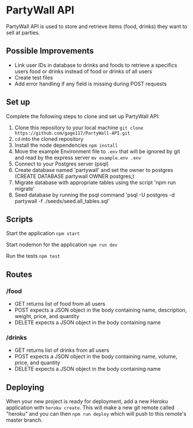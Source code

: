 # PartyWall API

PartyWall API is used to store and retrieve items (food, drinks) they want to sell at parties.

## Possible Improvements
- Link user IDs in database to drinks and foods to retrieve a specifics users food or drinks instead of food or drinks of all users
- Create test files
- Add error handling if any field is missing during POST requests

## Set up

Complete the following steps to clone and set up PartyWall API:

1. Clone this repository to your local machine `git clone https://github.com/gage117/PartyWall-API.git`
2. `cd` into the cloned repository
3. Install the node dependencies `npm install`
4. Move the example Environment file to `.env` that will be ignored by git and read by the express server `mv example.env .env`
5. Connect to your Postgres server (psql)
6. Create database named 'partywall' and set the owner to postgres (CREATE DATABASE partywall OWNER postgres;)
7. Migrate database with appropriate tables using the script 'npm run migrate'
8. Seed database by running the psql command 'psql -U postgres -d partywall -f ./seeds/seed.all_tables.sql'

## Scripts

Start the application `npm start`

Start nodemon for the application `npm run dev`

Run the tests `npm test`

## Routes
### /food
- GET returns list of food from all users
- POST expects a JSON object in the body containing name, description, weight, price, and quantity
- DELETE expects a JSON object in the body containing name
### /drinks
- GET returns list of drinks from all users
- POST expects a JSON object in the body containing name, volume, price, and quantity
- DELETE expects a JSON object in the body containing name

## Deploying

When your new project is ready for deployment, add a new Heroku application with `heroku create`. This will make a new git remote called "heroku" and you can then `npm run deploy` which will push to this remote's master branch.
